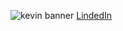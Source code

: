 ![kevin banner](https://i.ibb.co/3yhMMZY/98.jpg)
[LindedIn](https://www.linkedin.com/in/kev-schmidt/)


